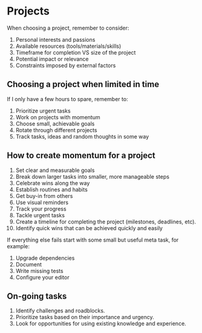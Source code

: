 # Projects

When choosing a project, remember to consider:

1. Personal interests and passions
2. Available resources (tools/materials/skills)
3. Timeframe for completion VS size of the project
4. Potential impact or relevance
5. Constraints imposed by external factors

## Choosing a project when limited in time

If I only have a few hours to spare, remember to:

1. Prioritize urgent tasks
2. Work on projects with momentum
3. Choose small, achievable goals
4. Rotate through different projects
5. Track tasks, ideas and random thoughts in some way

## How to create momentum for a project

1. Set clear and measurable goals
2. Break down larger tasks into smaller, more manageable steps
3. Celebrate wins along the way
4. Establish routines and habits
5. Get buy-in from others
6. Use visual reminders
7. Track your progress
8. Tackle urgent tasks
9. Create a timeline for completing the project (milestones, deadlines, etc).
10. Identify quick wins that can be achieved quickly and easily

If everything else fails start with some small but useful meta task, for
example:

1. Upgrade dependencies
2. Document
3. Write missing tests
4. Configure your editor

## On-going tasks

1. Identify challenges and roadblocks.
2. Prioritize tasks based on their importance and urgency.
3. Look for opportunities for using existing knowledge and experience.
